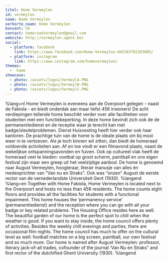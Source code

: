 ```yaml
---
titel: Home Vermeylen
id: vermeylen
naam: Home Vermeylen
verkorte_naam: Home Vermeylen
konvent: hk
contact: homeraadvermeylen@gmail.com
website: http://vermeylen.ugent.be/
social: 
  - platform: facebook
    link: https://www.facebook.com/Home-Vermeylen-845283782203005/
  - platform: instagram
    link: https://www.instagram.com/homevermeylen/
themas:
  -  home
showcase:
  - photo: /assets/logos/VermeylA.PNG
  - photo: /assets/logos/VermeylB.PNG
  - photo: /assets/logos/VermeylC.PNG
---
```


%lang=nl 
Home Vermeylen is eveneens aan de Overpoort gelegen - naast de Fabiola - en biedt onderdak aan maar liefst 456 inwoners! De acht verdiepingen tellende home beschikt verder over alle faciliteiten voor studenten met een functiebeperking.
In deze home bevindt zich ook de de permanentiedienst en de receptie waar je terecht kan met badge/sleutelproblemen. Dienst Huisvesting heeft hier verder ook haar kantoren.
De prachtige tuin van de home is de ideale plaats om bij mooi weer in te vertoeven. Als je toch binnen wil zitten, dan biedt de homeraad voldoende activiteiten aan. Af en toe vindt er een filmavond plaats, naast de wekelijkse ontspanningsavonden en fuiven.
Ook op cultureel vlak heeft de homeraad veel te bieden: voetbal op groot scherm, paintball en ons eigen festival zijn maar een greep uit het veelzijdige aanbod.
De home is genoemd naar August Vermeylen, hoogleraar, literair manusje van alles én medeoprichter van “Van nu en Straks”. Ook was “onzen” August de eerste rector van de vernederlandste Universiteit Gent (1930). 
%langend 
%lang=en Together with Home Fabiola, Home Vermeylen is located next to the Overpoort and hosts no less than 456 residents. The home counts eight floors and provides all the facilities for students with a functional impairment. This home houses the ‘permanency service’ (permanentiedienst) and the reception where you can go with all your badge or key related problems. The Housing Office resides here as well. The beautiful garden of our home is the perfect spot to chill when the weather is good. If you want to stay inside, the home council offers plenty of activities. Besides the weekly chill evenings and parties, there are occasional film nights. The home council has much to offer on the cultural level as well: football matches on a big screen, paintball, our own festival and so much more. Our home is named after August Vermeylen: professor, literary jack-of-all trades, cofounder of the journal ‘Van Nu en Straks” and first rector of the dutchified Ghent University (1930). 
%langend
